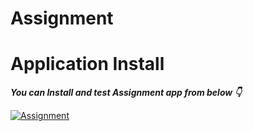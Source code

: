 # Assignment

# Application Install

***You can Install and test Assignment app from below 👇***

[![Assignment](https://img.shields.io/badge/Assignment-APK-red.svg?style=for-the-badge&logo=android)](https://github.com/knishant362/Assignment/releases/tag/1.0)
